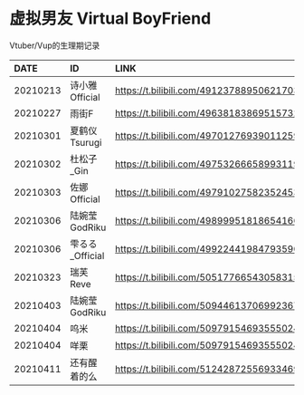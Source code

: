# 虚拟男友 Virtual BoyFriend
Vtuber/Vup的生理期记录

|DATE|ID|LINK|
|:----|:----|:----|
|20210213|诗小雅Official|https://t.bilibili.com/491237889506217039 |
|20210227|雨街F|https://t.bilibili.com/496381838695157326 |
|20210301|夏鹤仪Tsurugi|https://t.bilibili.com/497012769390112597 |
|20210302|杜松子_Gin|https://t.bilibili.com/497532666589931190 |
|20210303|佐娜Official|https://t.bilibili.com/497910275823524535 |
|20210306|陆婉莹GodRiku|https://t.bilibili.com/498999518186541664 |
|20210306|雫るる_Official|https://t.bilibili.com/499224419847935904 |
|20210323|瑞芙Reve|https://t.bilibili.com/505177665430583156 |
|20210403|陆婉莹GodRiku|https://t.bilibili.com/509446137069923670 |
|20210404|呜米|https://t.bilibili.com/509791546935550249 |
|20210404|咩栗|https://t.bilibili.com/509791546935550249 |
|20210411|还有醒着的么|https://t.bilibili.com/512428725569334690 |
